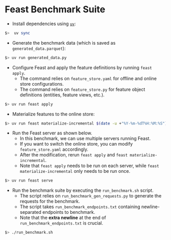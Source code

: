 # Feast Benchmark Suite

- Install dependencies using [`uv`](https://github.com/astral-sh/uv):

```bash
$>  uv sync
```

- Generate the benchmark data (which is saved as `generated_data.parquet`):

```bash
$> uv run generated_data.py
```

- Configure Feast and apply the feature definitions by running `feast apply`.
  - The command relies on `feature_store.yaml` for offline and online store configurations.
  - The command relies on `feature_store.py` for feature object definitions (entities, feature views, etc.).

```bash
$> uv run feast apply
```

- Materialize features to the online store:

```bash
$> uv run feast materialize-incremental $(date -u +"%Y-%m-%dT%H:%M:%S")
```

- Run the Feast server as shown below.
  - In this benchmark, we can use multiple servers running Feast.
  - If you want to switch the online store, you can modify `feature_store.yaml` accordingly.
  - After the modification, rerun `feast apply` and `feast materialize-incremental`.
  - Note that `feast apply` needs to be run on each server, while `feast materialize-incremental` only needs to be run once.

```bash
$> uv run feast serve
```

- Run the benchmark suite by executing the `run_benchmark.sh` script.
  - The script relies on `run_benchmark_gen_requests.py` to generate the requests for the benchmark.
  - The script takes `run_benchmark_endpoints.txt` containing newline-separated endpoints to benchmark.
  - Note that the **extra newline** at the end of `run_benchmark_endpoints.txt` is crucial.

```bash
$> ./run_benchmark.sh
```
